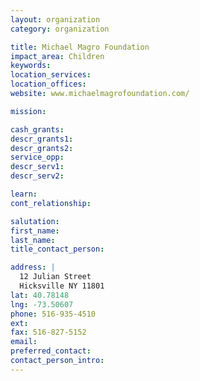 ```yaml
---
layout: organization
category: organization

title: Michael Magro Foundation
impact_area: Children
keywords: 
location_services: 
location_offices: 
website: www.michaelmagrofoundation.com/

mission: 

cash_grants: 
descr_grants1: 
descr_grants2: 
service_opp: 
descr_serv1: 
descr_serv2: 

learn: 
cont_relationship: 

salutation: 
first_name: 
last_name: 
title_contact_person: 

address: |
  12 Julian Street  
  Hicksville NY 11801
lat: 40.78148
lng: -73.50607
phone: 516-935-4510
ext: 
fax: 516-827-5152
email: 
preferred_contact: 
contact_person_intro: 
---
```

